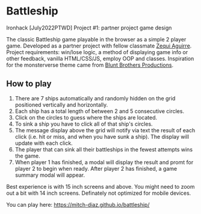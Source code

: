 # Battleship
Ironhack [July2022PTWD] Project #1: partner project game design

The classic Battleship game playable in the browser as a simple 2 player game. Developed as a partner project with fellow classmate [Zequi Aguirre](https://github.com/Zequi-Aguirre). Project requirements: win/lose logic, a method of displaying game info or other feedback, vanilla HTML/CSS/JS, employ OOP and classes. Inspiration for the monsterverse theme came from [Blunt Brothers Productions](https://www.youtube.com/@BluntBrothersProductions).

## How to play

1. There are 7 ships automatically and randomly hidden on the grid positioned vertically and horizontally.
2. Each ship has a total length of between 2 and 5 consecutive circles.
3. Click on the circles to guess where the ships are located.
4. To sink a ship you have to click all of that ship's circles.
5. The message display above the grid will notify via text the result of each click (i.e. hit or miss, and when you have sunk a ship). The display will update with each click.
6. The player that can sink all their battleships in the fewest attempts wins the game.
7. When player 1 has finished, a modal will display the result and promt for player 2 to begin when ready. After player 2 has finished, a game summary modal will appear.

Best experience is with 15 inch screens and above. You might need to zoom out a bit with 14 inch screens. Definately not optimized for mobile devices.

You can play here: https://mitch-diaz.github.io/battleship/
